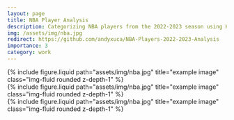 ```yaml
---
layout: page
title: NBA Player Analysis
description: Categorizing NBA players from the 2022-2023 season using K-means clustering
img: /assets/img/nba.jpg
redirect: https://github.com/andyxuca/NBA-Players-2022-2023-Analysis
importance: 3
category: work
---
```


<div class="row">
    <div class="col-sm mt-3 mt-md-0">
        {% include figure.liquid path="assets/img/nba.jpg" title="example image" class="img-fluid rounded z-depth-1" %}
    </div>
    <div class="col-sm mt-3 mt-md-0">
        {% include figure.liquid path="assets/img/nba.jpg" title="example image" class="img-fluid rounded z-depth-1" %}
    </div>
    <div class="col-sm mt-3 mt-md-0">
        {% include figure.liquid path="assets/img/nba.jpg" title="example image" class="img-fluid rounded z-depth-1" %}
    </div>
</div>


